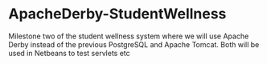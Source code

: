 # ApacheDerby-StudentWellness
Milestone two of the student wellness system where we will use Apache Derby instead of the previous PostgreSQL and Apache Tomcat. Both will be used in Netbeans to test servlets etc
